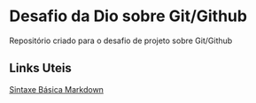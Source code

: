 # Desafio da Dio sobre Git/Github 
Repositório criado para o desafio de projeto sobre Git/Github

##  Links Uteis
[Sintaxe Básica Markdown](https://www.markdownguide.org)
